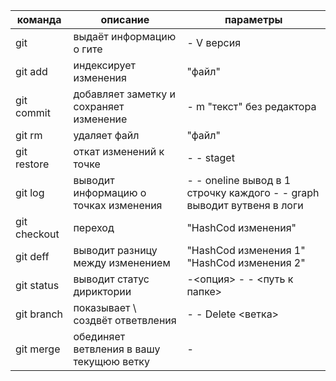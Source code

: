 | команда | описание | параметры |
| - | - | - |
| git | выдаёт информацию о гите | - V версия |
| git add| индексирует изменения | "файл" |
| git commit| добавляет заметку и сохраняет изменение | - m "текст" без редактора|
| git rm| удаляет файл | "файл" |
| git restore| откат изменений к точке | - - staget |
| git log| выводит информацию о точках изменения | - - oneline вывод в 1 строчку каждого - - graph выводит вутвеня в логи|
| git checkout| переход | "HashCod изменения" |
| git deff| выводит разницу между изменением | "HashCod изменения 1" "HashCod изменения 2" |
| git status| выводит статус дириктории | -<опция> - - <путь к папке> |
| git branch | показывает \ создвёт ответвления | - - Delete <ветка> |
| git merge | обединяет ветвления в вашу текущюю ветку | - |